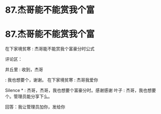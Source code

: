 # 87.杰哥能不能赏我个富

# 87.杰哥能不能赏我个富

在下家境贫寒 : 杰哥能不能赏我个富豪分时公式

评论区：

井丘里 : 收到，杰哥

: 我也想要个，谢谢。 在下家境贫寒 : 杰哥我爱你

Silence * : 杰哥，杰哥，我也想要个富豪分时。感谢感谢 叶子 : 杰哥，我也想要个。管理员能分享下么。

回答：我让管理员加你，发给你